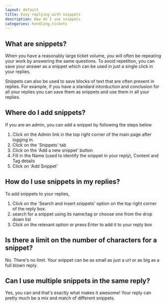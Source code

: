 ```yaml
---
layout: default
title: Easy replying with snippets
description: How do I use snippets
categories: handling.tickets
---
```


What are snippets?
----------------------------------

When you have a reasonably large ticket volume, you will often be
repeating your work by answering the same questions. To avoid repetition, you can save your answer as a snippet which can be used in just a single click in your replies. 

Snippets can also be used to save blocks of text that are often present in replies. For example, if you have a standard intorduction and conclusion for all your replies you can save them as snippets and use them in all your replies.


Where do I add snippets?
-------------------------------

If you are an admin, you can add a snippet by following the steps below


1. Click on the Admin link in the top right corner of the main page after logging in.
2. Click on the 'Snippets' tab
3. Click on the 'Add a new snippet' button
4. Fill in the Name (used to identify the snippet in your reply), Content and Tag details
5. Click on 'Add Snippet'


How do I use snippets in my replies?
---------------------------------------------------------

To add snippets to your replies,

1. Click on the 'Search and insert snippets' option on the top right corner of the reply box.
2. search for a snippet using its name/tag or choose one from the drop down list
3. Click on the relevant option or press Enter to add it to your reply box

Is there a limit on the number of characters for a snippet?
-----------------------------------------------------------

No. There's no limit. Your snippet can be as small as just a url or as
big as a full blown reply.


Can I use multiple snippets in the same reply?
----------------------------------------------

Yes, you can and that's exactly what makes it awesome! Your reply can
pretty much be a mix and match of different snippets.
